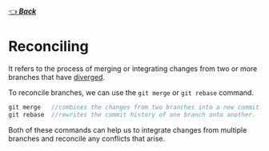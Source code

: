 [👈 **_Back_**](../index.md)

# Reconciling

It refers to the process of merging or integrating changes from two or more branches that have [diverged](./diverge.md).

To reconcile branches, we can use the `git merge` or `git rebase` command.

```javascript
git merge   //combines the changes from two branches into a new commit.
git rebase  //rewrites the commit history of one branch onto another.
```

Both of these commands can help us to integrate changes from multiple branches and reconcile any conflicts that arise.
